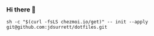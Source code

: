 ### Hi there 👋

```shell
sh -c "$(curl -fsLS chezmoi.io/get)" -- init --apply git@github.com:jdsurrett/dotfiles.git
```
